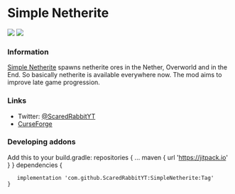 # Simple Netherite

[![](https://github.com/ScaredRabbitYT/Images/blob/patch-1/Downloads.svg)](https://www.curseforge.com/minecraft/mc-mods/simple-netherite)
[![](https://github.com/ScaredRabbitYT/Images/blob/patch-1/Version.svg)](https://www.curseforge.com/minecraft/mc-mods/simple-netherite)


### Information
[Simple Netherite](https://www.curseforge.com/minecraft/mc-mods/simple-netherite) spawns netherite ores in the Nether, Overworld and in the End. So basically netherite is available everywhere now. The mod aims to improve late game progression.

### Links
* Twitter: [@ScaredRabbitYT](https://twitter.com/ScaredRabbitYT)
* [CurseForge](https://www.curseforge.com/minecraft/mc-mods/simple-netherite)

### Developing addons
Add this to your build.gradle:
repositories {
			...
			maven { url 'https://jitpack.io' }
		}
dependencies {
	        
       implementation 'com.github.ScaredRabbitYT:SimpleNetherite:Tag'
	}


